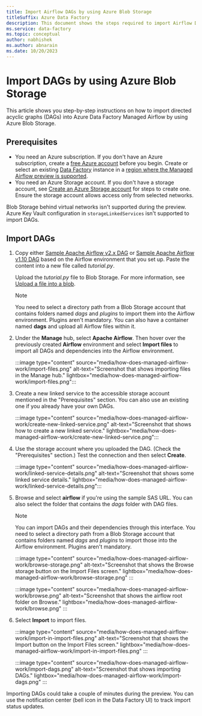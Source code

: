 ```yaml
---
title: Import Airflow DAGs by using Azure Blob Storage
titleSuffix: Azure Data Factory
description: This document shows the steps required to import Airflow DAGs by using Azure Blob Storage.
ms.service: data-factory
ms.topic: conceptual
author: nabhishek
ms.author: abnarain
ms.date: 10/20/2023
---
```


# Import DAGs by using Azure Blob Storage

This article shows you step-by-step instructions on how to import directed acyclic graphs (DAGs) into Azure Data Factory Managed Airflow by using Azure Blob Storage.

## Prerequisites

- You need an Azure subscription. If you don't have an Azure subscription, create a [free Azure account](https://azure.microsoft.com/free/) before you begin. Create or select an existing [Data Factory](https://azure.microsoft.com/products/data-factory#get-started) instance in a [region where the Managed Airflow preview is supported](concept-managed-airflow.md#region-availability-public-preview).
- You need an Azure Storage account. If you don't have a storage account, see [Create an Azure Storage account](/azure/storage/common/storage-account-create?tabs=azure-portal) for steps to create one. Ensure the storage account allows access only from selected networks.

Blob Storage behind virtual networks isn't supported during the preview. Azure Key Vault configuration in `storageLinkedServices` isn't supported to import DAGs.

## Import DAGs

1. Copy either [Sample Apache Airflow v2.x DAG](https://airflow.apache.org/docs/apache-airflow/stable/tutorial/fundamentals.html) or [Sample Apache Airflow v1.10 DAG](https://airflow.apache.org/docs/apache-airflow/1.10.11/_modules/airflow/example_dags/tutorial.html) based on the Airflow environment that you set up. Paste the content into a new file called *tutorial.py*.

   Upload the *tutorial.py* file to Blob Storage. For more information, see [Upload a file into a blob](../storage/blobs/storage-quickstart-blobs-portal.md).

   > [!NOTE]
   > You need to select a directory path from a Blob Storage account that contains folders named *dags* and *plugins* to import them into the Airflow environment. Plugins aren't mandatory. You can also have a container named **dags** and upload all Airflow files within it.  

1. Under the **Manage** hub, select **Apache Airflow**. Then hover over the previously created **Airflow** environment and select **Import files** to import all DAGs and dependencies into the Airflow environment.

   :::image type="content" source="media/how-does-managed-airflow-work/import-files.png" alt-text="Screenshot that shows importing files in the Manage hub." lightbox="media/how-does-managed-airflow-work/import-files.png":::

1. Create a new linked service to the accessible storage account mentioned in the "Prerequisites" section. You can also use an existing one if you already have your own DAGs.

   :::image type="content" source="media/how-does-managed-airflow-work/create-new-linked-service.png" alt-text="Screenshot that shows how to create a new linked service." lightbox="media/how-does-managed-airflow-work/create-new-linked-service.png":::

1. Use the storage account where you uploaded the DAG. (Check the "Prerequisites" section.) Test the connection and then select **Create**.

   :::image type="content" source="media/how-does-managed-airflow-work/linked-service-details.png" alt-text="Screenshot that shows some linked service details." lightbox="media/how-does-managed-airflow-work/linked-service-details.png":::

1. Browse and select **airflow** if you're using the sample SAS URL. You can also select the folder that contains the *dags* folder with DAG files.

   > [!NOTE]
   > You can import DAGs and their dependencies through this interface. You need to select a directory path from a Blob Storage account that contains folders named *dags* and *plugins* to import those into the Airflow environment. Plugins aren't mandatory.

   :::image type="content" source="media/how-does-managed-airflow-work/browse-storage.png" alt-text="Screenshot that shows the Browse storage button on the Import Files screen." lightbox="media/how-does-managed-airflow-work/browse-storage.png" :::

   :::image type="content" source="media/how-does-managed-airflow-work/browse.png" alt-text="Screenshot that shows the airflow root folder on Browse." lightbox="media/how-does-managed-airflow-work/browse.png" :::

1. Select **Import** to import files.

   :::image type="content" source="media/how-does-managed-airflow-work/import-in-import-files.png" alt-text="Screenshot that shows the Import button on the Import Files screen." lightbox="media/how-does-managed-airflow-work/import-in-import-files.png" :::

   :::image type="content" source="media/how-does-managed-airflow-work/import-dags.png" alt-text="Screenshot that shows importing DAGs." lightbox="media/how-does-managed-airflow-work/import-dags.png" :::

Importing DAGs could take a couple of minutes during the preview. You can use the notification center (bell icon in the Data Factory UI) to track import status updates.
